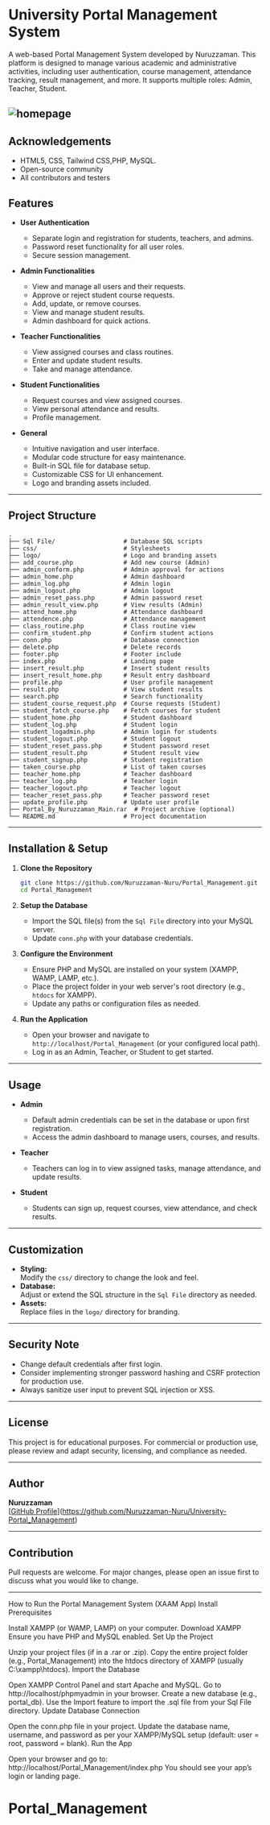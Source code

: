 # University Portal Management System

A web-based Portal Management System developed by Nuruzzaman. This platform is designed to manage various academic and administrative activities, including user authentication, course management, attendance tracking, result management, and more. It supports multiple roles: Admin, Teacher, Student.

![homepage](portal2.jpeg)
---
## Acknowledgements

- HTML5, CSS, Tailwind CSS,PHP, MySQL.
- Open-source community
- All contributors and testers
## Features

- **User Authentication**
  - Separate login and registration for students, teachers, and admins.
  - Password reset functionality for all user roles.
  - Secure session management.

- **Admin Functionalities**
  - View and manage all users and their requests.
  - Approve or reject student course requests.
  - Add, update, or remove courses.
  - View and manage student results.
  - Admin dashboard for quick actions.

- **Teacher Functionalities**
  - View assigned courses and class routines.
  - Enter and update student results.
  - Take and manage attendance.

- **Student Functionalities**
  - Request courses and view assigned courses.
  - View personal attendance and results.
  - Profile management.

- **General**
  - Intuitive navigation and user interface.
  - Modular code structure for easy maintenance.
  - Built-in SQL file for database setup.
  - Customizable CSS for UI enhancement.
  - Logo and branding assets included.

---

## Project Structure

```
.
├── Sql File/                   # Database SQL scripts
├── css/                        # Stylesheets
├── logo/                       # Logo and branding assets
├── add_course.php              # Add new course (Admin)
├── admin_conform.php           # Admin approval for actions
├── admin_home.php              # Admin dashboard
├── admin_log.php               # Admin login
├── admin_logout.php            # Admin logout
├── admin_reset_pass.php        # Admin password reset
├── admin_result_view.php       # View results (Admin)
├── attend_home.php             # Attendance dashboard
├── attendence.php              # Attendance management
├── class_routine.php           # Class routine view
├── confirm_student.php         # Confirm student actions
├── conn.php                    # Database connection
├── delete.php                  # Delete records
├── footer.php                  # Footer include
├── index.php                   # Landing page
├── insert_result.php           # Insert student results
├── insert_result_home.php      # Result entry dashboard
├── profile.php                 # User profile management
├── result.php                  # View student results
├── search.php                  # Search functionality
├── student_course_request.php  # Course requests (Student)
├── student_fatch_course.php    # Fetch courses for student
├── student_home.php            # Student dashboard
├── student_log.php             # Student login
├── student_logadmin.php        # Admin login for students
├── student_logout.php          # Student logout
├── student_reset_pass.php      # Student password reset
├── student_result.php          # Student result view
├── student_signup.php          # Student registration
├── taken_course.php            # List of taken courses
├── teacher_home.php            # Teacher dashboard
├── teacher_log.php             # Teacher login
├── teacher_logout.php          # Teacher logout
├── teacher_reset_pass.php      # Teacher password reset
├── update_profile.php          # Update user profile
├── Portal_By_Nuruzzaman_Main.rar  # Project archive (optional)
└── README.md                   # Project documentation
```

---

## Installation & Setup

1. **Clone the Repository**
    ```bash
    git clone https://github.com/Nuruzzaman-Nuru/Portal_Management.git
    cd Portal_Management
    ```

2. **Setup the Database**
    - Import the SQL file(s) from the `Sql File` directory into your MySQL server.
    - Update `conn.php` with your database credentials.

3. **Configure the Environment**
    - Ensure PHP and MySQL are installed on your system (XAMPP, WAMP, LAMP, etc.).
    - Place the project folder in your web server's root directory (e.g., `htdocs` for XAMPP).
    - Update any paths or configuration files as needed.

4. **Run the Application**
    - Open your browser and navigate to `http://localhost/Portal_Management` (or your configured local path).
    - Log in as an Admin, Teacher, or Student to get started.

---

## Usage

- **Admin**
  - Default admin credentials can be set in the database or upon first registration.
  - Access the admin dashboard to manage users, courses, and results.

- **Teacher**
  - Teachers can log in to view assigned tasks, manage attendance, and update results.

- **Student**
  - Students can sign up, request courses, view attendance, and check results.

---

## Customization

- **Styling:**  
  Modify the `css/` directory to change the look and feel.
- **Database:**  
  Adjust or extend the SQL structure in the `Sql File` directory as needed.
- **Assets:**  
  Replace files in the `logo/` directory for branding.

---

## Security Note

- Change default credentials after first login.
- Consider implementing stronger password hashing and CSRF protection for production use.
- Always sanitize user input to prevent SQL injection or XSS.

---

## License

This project is for educational purposes. For commercial or production use, please review and adapt security, licensing, and compliance as needed.

---

## Author

**Nuruzzaman**  
[[GitHub Profile](https://github.com/Nuruzzaman-Nuru)](https://github.com/Nuruzzaman-Nuru/University-Portal_Management)

---

## Contribution

Pull requests are welcome. For major changes, please open an issue first to discuss what you would like to change.

---






How to Run the Portal Management System (XAAM App)
Install Prerequisites

Install XAMPP (or WAMP, LAMP) on your computer.
Download XAMPP
Ensure you have PHP and MySQL enabled.
Set Up the Project

Unzip your project files (if in a .rar or .zip).
Copy the entire project folder (e.g., Portal_Management) into the htdocs directory of XAMPP (usually C:\xampp\htdocs).
Import the Database

Open XAMPP Control Panel and start Apache and MySQL.
Go to http://localhost/phpmyadmin in your browser.
Create a new database (e.g., portal_db).
Use the Import feature to import the .sql file from your Sql File directory.
Update Database Connection

Open the conn.php file in your project.
Update the database name, username, and password as per your XAMPP/MySQL setup (default: user = root, password = blank).
Run the App

Open your browser and go to:
http://localhost/Portal_Management/index.php
You should see your app’s login or landing page.
# Portal_Management
